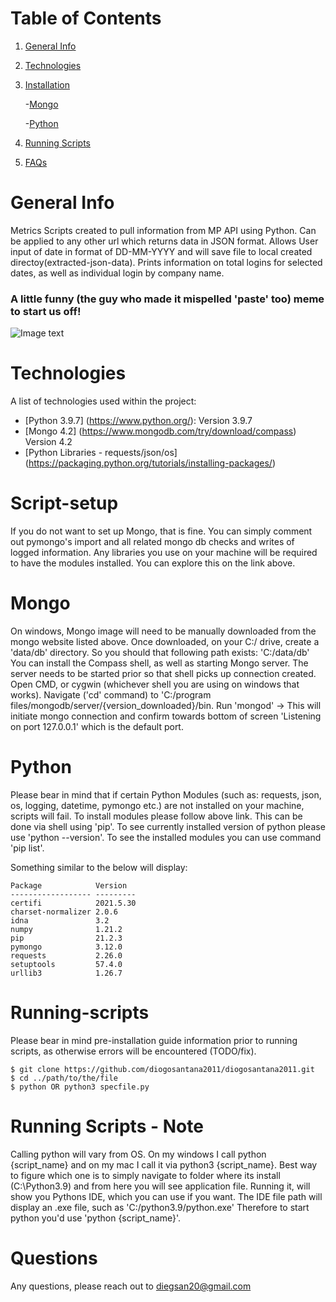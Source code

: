# Table of Contents
1. [General Info](#general-info)
2. [Technologies](#technologies)
3. [Installation](#script-setup)

   -[Mongo](#mongo)
   
   -[Python](#python)

4. [Running Scripts](#running-scripts)
5. [FAQs](#questions)

# General Info
Metrics Scripts created to pull information from MP API using Python. Can be applied to any other url which returns data in JSON format. 
Allows User input of date in format of DD-MM-YYYY and will save file to local created directoy(extracted-json-data).
Prints information on total logins for selected dates, as well as individual login by company name.

### A little funny (the guy who made it mispelled 'paste' too) meme to start us off!
![Image text](https://tse1.mm.bing.net/th?id=OIP.95Qw7RnpPEl6HXuuTpozRwHaHY&pid=Api&P=0&w=300&h=300)

# Technologies
A list of technologies used within the project:
* [Python 3.9.7] (https://www.python.org/): Version 3.9.7
* [Mongo 4.2] (https://www.mongodb.com/try/download/compass) Version 4.2 
* [Python Libraries - requests/json/os] (https://packaging.python.org/tutorials/installing-packages/)

# Script-setup

If you do not want to set up Mongo, that is fine. You can simply comment out pymongo's import and all related mongo db checks and writes of logged information.
Any libraries you use on your machine will be required to have the modules installed. You can explore this on the link above.

# Mongo

On windows, Mongo image will need to be manually downloaded from the mongo website listed above. 
Once downloaded, on your C:/ drive, create a 'data/db' directory. So you should that following path exists: 'C:/data/db'
You can install the Compass shell, as well as starting Mongo server.
The server needs to be started prior so that shell picks up connection created.
Open CMD, or cygwin (whichever shell you are using on windows that works).
Navigate ('cd' command) to 'C:/program files/mongodb/server/{version_downloaded}/bin.
Run 'mongod' -> This will initiate mongo connection and confirm towards bottom of screen 'Listening on port 127.0.0.1' which is the default port. 

# Python

Please bear in mind that if certain Python Modules (such as: requests, json, os, logging, datetime, pymongo etc.) are not installed on your machine, scripts will fail. 
To install modules please follow above link.
This can be done via shell using 'pip'. To see currently installed version of python please use 'python --version'.
To see the installed modules you can use command 'pip list'. 

Something similar to the below will display:

```
Package            Version
------------------ ---------
certifi            2021.5.30
charset-normalizer 2.0.6
idna               3.2
numpy              1.21.2
pip                21.2.3
pymongo            3.12.0
requests           2.26.0
setuptools         57.4.0
urllib3            1.26.7
```

# Running-scripts

Please bear in mind pre-installation guide information prior to running scripts, as otherwise errors will be encountered (TODO/fix). 

```
$ git clone https://github.com/diogosantana2011/diogosantana2011.git
$ cd ../path/to/the/file
$ python OR python3 specfile.py
```

# Running Scripts - Note

Calling python will vary from OS. On my windows I call python {script_name} and on my mac I call it via python3 {script_name}.
Best way to figure which one is to simply navigate to folder where its install (C:\Python3.9) and from here you will see application file.
Running it, will show you Pythons IDE, which you can use if you want. The IDE file path will display an .exe file, such as 'C:/python3.9/python.exe'
Therefore to start python you'd use 'python {script_name}'.

# Questions
Any questions, please reach out to diegsan20@gmail.com
